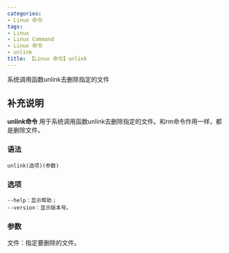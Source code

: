 ```yaml
---
categories:
- Linux 命令
tags:
- Linux
- Linux Command
- Linux 命令
- unlink
title: 【Linux 命令】unlink
---
```


系统调用函数unlink去删除指定的文件

## 补充说明

**unlink命令** 用于系统调用函数unlink去删除指定的文件。和rm命令作用一样，都是删除文件。

###  语法

```shell
unlink(选项)(参数)
```

###  选项

```shell
--help：显示帮助；
--version：显示版本号。
```

###  参数

文件：指定要删除的文件。


<!-- Linux命令行搜索引擎：https://jaywcjlove.github.io/linux-command/ -->